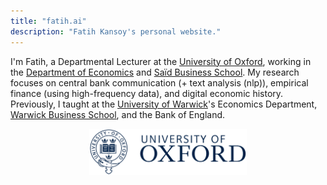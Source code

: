 ```yaml
---
title: "fatih.ai"
description: "Fatih Kansoy's personal website."
---
```



<!-- {{< lead >}}
<strong> News!</strong>: As of September 2024, I've joined Oxford!
{{< /lead >}} -->




I'm Fatih, a Departmental Lecturer at the [University of Oxford](https://www.oxford.ac.uk), working in the [Department of Economics](https://www.economics.ox.ac.uk/home) and [Saïd Business School](https://www.sbs.ox.ac.uk). My research focuses on central bank communication (+ text analysis (nlp)), empirical finance (using high-frequency data), and digital economic history. Previously, I taught at the [University of Warwick](https://warwick.ac.uk/economics)'s Economics Department, [Warwick Business School](https://wbs.ac.uk), and the Bank of England.


<!-- It's <strong>Fatih</strong>. I currently hold a position as a Departmental Lecturer at the [University of Oxford](https://www.oxford.ac.uk). I completed my  Ph.D. in Economics from the <strong> [University of Nottingham](https://www.nottingham.ac.uk/economics)</strong>. My research primarily focuses on quantitative [with high-frequency financial data] finance, computational economic history (digital history), and, more specifically, the world of <strong> [central banking](https://www.centralbanking.info)</strong>.

Since 2019, I have been actively involved in teaching a diverse array of macro-finance courses. Additionally, I have been guiding both undergraduate and postgraduate students through their dissertation journeys, particularly in areas related to empirical finance and macroeconomics. These teaching and supervisory role spans across multiple platforms including the <strong> [Oxford Department of Economics](https://www.economics.ox.ac.uk/home)</strong> <strong> [Oxford Saïd Business School](https://www.sbs.ox.ac.uk)</strong>,  <strong> [Department of Economics](https://warwick.ac.uk/economics)</strong>, <strong>  [Warwick Business School](https://wbs.ac.uk)</strong>, and the <strong>[Warwick Summer School](https://warwick.ac.uk/study/summer-with-warwick/warwick-summer-school/courses/banking)</strong> at the University of Warwick.   -->




 <!-- --> 
 <p align="center">
<img src="uofoxford.png" alt="University of Oxford" style="width: 50%;"> </p> 

